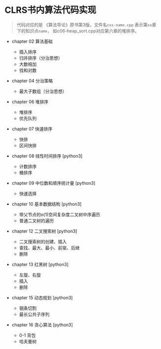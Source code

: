 # CLRS书内算法代码实现

> 代码对应的是 《算法导论》原书第3版，文件名`cxx-name.cpp` 表示第`xx`章下的知识点`name`，
> 如c06-heap_sort.cpp对应第六章的堆排序。
- chapter 02 算法基础
  - 插入排序
  - 归并排序（分治思想）
  - 大数相加
  - 找和对数

- chapter 04 分治策略
  - 最大子数组（分治思想）

- chapter 06 堆排序
  - 堆排序
  - 优先队列

- chapter 07 快速排序
  - 快排
  - 区间快排

- chapter 08 线性时间排序 [python3]
  - 计数排序
  - 桶排序

- chapter 09 中位数和顺序统计量 [python3]
  - 快速选择

- chapter 10 基本数据结构 [python3]
  - 带父节点的o(1)空间复杂度二叉树中序遍历
  - 普通二叉树的遍历

- chapter 12 二叉搜索树 [python3]
  - 二叉搜索树的创建、插入
  - 查找、最大、最小、前驱、后继
  - 删除

- chapter 13 红黑树 [python3]
  - 左旋、右旋
  - 插入
  - 删除

- chapter 15 动态规划 [python3]
  - 钢条切割
  - 最长公共子序列

- chapter 16 贪心算法 [python3]
  - 0-1 背包
  - 哈夫曼树
